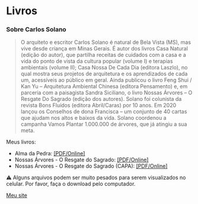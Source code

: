 # Livros

### Sobre Carlos Solano

> O arquiteto e escritor Carlos Solano é natural de Bela Vista (MS), mas vive desde criança em Minas Gerais. É autor dos livros Casa Natural (edição do autor), que partilha receitas de cuidados com a casa e a vida do ponto de vista da cultura popular (volume I) e terapias ambientais (volume II); Casa Nossa De Cada Dia (editora Laszlo), no qual mostra seus projetos de arquitetura e os aprendizados de cada um, acessíveis ao público em geral. Ainda publicou o livro Feng Shui / Kan Yu – Arquitetura Ambiental Chinesa (editora Pensamento) e, em parceria com a paisagista Sandra Siciliano, o livro Nossas Árvores – O Resgate Do Sagrado (edição dos autores). Solano foi colunista da revista Bons Fluídos (editora Abril/Caras) por 10 anos. Em 2020 lançou os Conselhos de dona Francisca – um conjunto de 40 cartas que ajudam nos altos e baixos da vida. Solano coordenou a campanha Vamos Plantar 1.000.000 de árvores, que já atingiu a sua meta.

Meus livros:

- Alma da Pedra: [[PDF/Online]](https://github.com/arquitetocarlosolano/livros/blob/main/alma-da-pedra.pdf)
- Nossas Árvores - O Resgate do Sagrado: [[PDF/Online]](https://github.com/arquitetocarlosolano/livros/blob/main/nossas-arvores.pdf)
- Nossas Árvores - O Resgate do Sagrado (CAPA): [[PDF/Online]](https://github.com/arquitetocarlosolano/livros/blob/main/nossas-arvores-capa.pdf)

:warning: Alguns arquivos podem ser muito pesados para serem visualizados no celular. Por favor, faça o download pelo computador.

[Meu site](https://carlossolano.com.br/)
